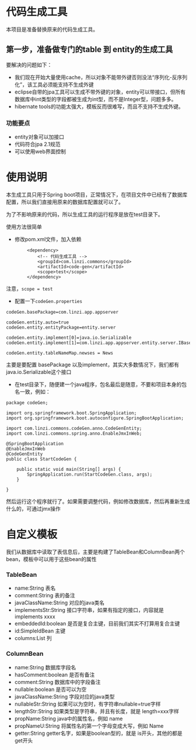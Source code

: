 ﻿# 代码生成工具

本项目是准备替换原来的代码生成工具。

## 第一步，准备做专门的table 到 entity的生成工具
要解决的问题如下：
- 我们现在开始大量使用cache，所以对象不能带外键否则没法“序列化-反序列化”，该工具必须能支持不生成外键
- eclipse自带的jpa工具可以生成不带外键的对象，entity可以带接口，但所有数据库中int类型的字段都被生成为int型，而不是Integer型，问题多多。
- hibernate tools的功能太强大，模板反而很难写，而且不支持不生成外键。


### 功能要点
- entity对象可以加接口
- 代码符合jpa 2.1规范
- 可以使用web界面控制


# 使用说明
本生成工具只用于Spring boot项目，正常情况下，在项目文件中已经有了数据库配置，所以我们直接用原来的数据库配置就可以了。

为了不影响原来的代码，所以生成工具的运行程序是放在test目录下。

使用方法很简单

- 修改pom.xml文件，加入依赖

```
		<dependency>
			<!-- 代码生成工具 -->
			<groupId>com.linzi.commons</groupId>
			<artifactId>code-gen</artifactId>
			<scope>test</scope>
		</dependency>

```
注意，```scope = test```


- 配置一下```codeGen.properties``` 

```
codeGen.basePackage=com.linzi.app.appserver

codeGen.entity.auto=true
codeGen.entity.entityPackage=entity.server

codeGen.entity.implement[0]=java.io.Serializable
codeGen.entity.implement[1]=com.linzi.app.appserver.entity.server.IBasePo

codeGen.entity.tableNameMap.newses = News

```

主要是要配置 basePackage 以及implement，其实大多数情况下，我们都有java.io.Serializable这个接口

- 在test目录下，随便建一个java程序，包名最后是随意，不要和项目本身的包名一致，例如：

```
package codeGen;

import org.springframework.boot.SpringApplication;
import org.springframework.boot.autoconfigure.SpringBootApplication;

import com.linzi.commons.codeGen.anno.CodeGenEntity;
import com.linzi.commons.spring.anno.EnableJmxInWeb;

@SpringBootApplication
@EnableJmxInWeb
@CodeGenEntity
public class StartCodeGen {

	public static void main(String[] args) {
		SpringApplication.run(StartCodeGen.class, args);
	}

}

``` 

然后运行这个程序就行了。如果需要调整代码，例如修改数据库，然后再重新生成什么的，可通过jmx操作

# 自定义模板
我们从数据库中读取了表信息后，主要是构建了TableBean和ColumnBean两个bean，模板中可以用于这些bean的属性

### TableBean
- name:String 表名
- comment:String 表的备注
- javaClassName:String 对应的java类名
- implementsStr:String 接口字符串，如果有指定的接口，内容就是 implements xxxx 
- embeddedId:boolean 是否是复合主键，目前我们其实不打算用复合主键
- id:SimpleIdBean 主键
- columns:List<ColumnBean> 列

### ColumnBean
- name:String 数据库字段名
- hasComment:boolean 是否有备注
- comment:String 数据库中的字段备注
- nullable:boolean 是否可以为空
- javaClassName:String 字段对应的java类型
- nullableStr:String 如果可以为空时，有字符串nullable=true字样
- lengthStr:String 如果类型是字符串，并且有长度，就是 length=xxx字样
- propName:String java中的属性名，例如 name
- propNameU:String 将属性名的第一个字母变成大写，例如 Name
- getter:String getter名字，如果是boolean型的，就是 is开头，其他的都是get开头
 